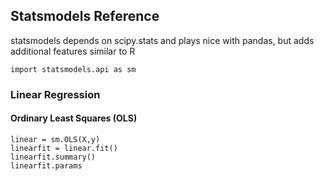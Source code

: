 ## Statsmodels Reference
statsmodels depends on scipy.stats and plays nice with pandas, but adds additional features similar to R

    import statsmodels.api as sm

### Linear Regression
#### Ordinary Least Squares (OLS)

    linear = sm.OLS(X,y)
    linearfit = linear.fit()
    linearfit.summary()
    linearfit.params
